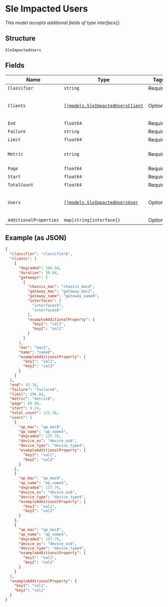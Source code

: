 
# Sle Impacted Users

*This model accepts additional fields of type interface{}.*

## Structure

`SleImpactedUsers`

## Fields

| Name | Type | Tags | Description |
|  --- | --- | --- | --- |
| `Classifier` | `string` | Required | - |
| `Clients` | [`[]models.SleImpactedUsersClient`](../../doc/models/sle-impacted-users-client.md) | Optional | **Constraints**: *Unique Items Required* |
| `End` | `float64` | Required | - |
| `Failure` | `string` | Required | - |
| `Limit` | `float64` | Required | - |
| `Metric` | `string` | Required | **Constraints**: *Minimum Length*: `1` |
| `Page` | `float64` | Required | - |
| `Start` | `float64` | Required | - |
| `TotalCount` | `float64` | Required | - |
| `Users` | [`[]models.SleImpactedUsersUser`](../../doc/models/sle-impacted-users-user.md) | Optional | **Constraints**: *Unique Items Required* |
| `AdditionalProperties` | `map[string]interface{}` | Optional | - |

## Example (as JSON)

```json
{
  "classifier": "classifier6",
  "clients": [
    {
      "degraded": 166.58,
      "duration": 39.64,
      "gateways": [
        {
          "chassis_mac": "chassis_mac4",
          "gateway_mac": "gateway_mac2",
          "gateway_name": "gateway_name0",
          "interfaces": [
            "interfaces5",
            "interfaces6"
          ],
          "exampleAdditionalProperty": {
            "key1": "val1",
            "key2": "val2"
          }
        }
      ],
      "mac": "mac2",
      "name": "name8",
      "exampleAdditionalProperty": {
        "key1": "val1",
        "key2": "val2"
      }
    }
  ],
  "end": 53.18,
  "failure": "failure4",
  "limit": 196.84,
  "metric": "metric8",
  "page": 69.98,
  "start": 9.24,
  "total_count": 123.36,
  "users": [
    {
      "ap_mac": "ap_mac8",
      "ap_name": "ap_name4",
      "degraded": 137.76,
      "device_os": "device_os6",
      "device_type": "device_type4",
      "exampleAdditionalProperty": {
        "key1": "val1",
        "key2": "val2"
      }
    },
    {
      "ap_mac": "ap_mac8",
      "ap_name": "ap_name4",
      "degraded": 137.76,
      "device_os": "device_os6",
      "device_type": "device_type4",
      "exampleAdditionalProperty": {
        "key1": "val1",
        "key2": "val2"
      }
    },
    {
      "ap_mac": "ap_mac8",
      "ap_name": "ap_name4",
      "degraded": 137.76,
      "device_os": "device_os6",
      "device_type": "device_type4",
      "exampleAdditionalProperty": {
        "key1": "val1",
        "key2": "val2"
      }
    }
  ],
  "exampleAdditionalProperty": {
    "key1": "val1",
    "key2": "val2"
  }
}
```

